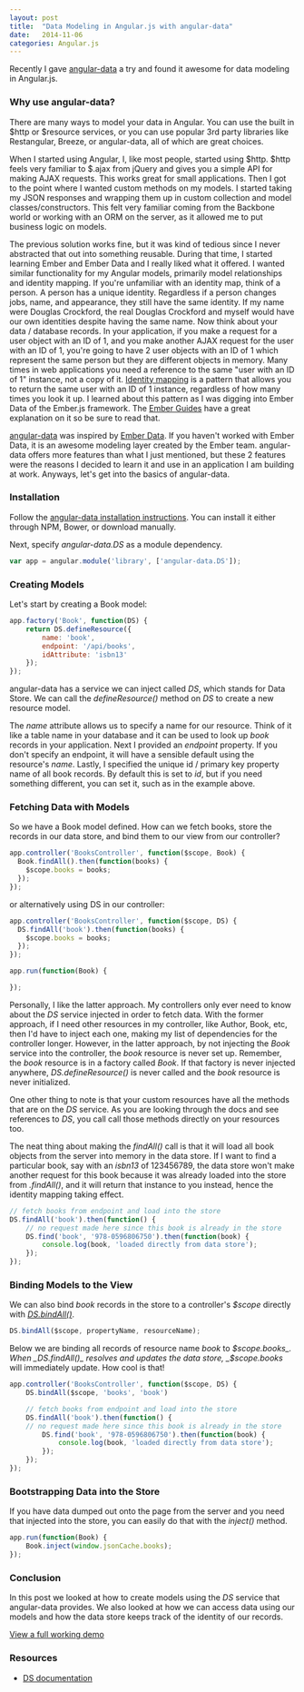 ```yaml
---
layout: post
title:  "Data Modeling in Angular.js with angular-data"
date:   2014-11-06
categories: Angular.js
---
```


Recently I gave [angular-data](http://angular-data.pseudobry.com/) a try and found it awesome for data modeling in Angular.js.

### Why use angular-data?

There are many ways to model your data in Angular. You can use the built in $http or $resource services, or you can use popular 3rd party libraries like Restangular, Breeze, or angular-data, all of which are great choices. 

When I started using Angular, I, like most people, started using $http. $http feels very familiar to $.ajax from jQuery and gives you a simple API for making AJAX requests. This works great for small applications. Then I got to the point where I wanted custom methods on my models. I started taking my JSON responses and wrapping them up in custom collection and model classes/constructors. This felt very familiar coming from the Backbone world or working with an ORM on the server, as it allowed me to put business logic on models.

The previous solution works fine, but it was kind of tedious since I never abstracted that out into something reusable. During that time, I started learning Ember and Ember Data and I really liked what it offered. I wanted similar functionality for my Angular models, primarily model relationships and identity mapping. If you're unfamiliar with an identity map, think of a person. A person has a unique identity. Regardless if a person changes jobs, name, and appearance, they still have the same identity. If my name were Douglas Crockford, the real Douglas Crockford and myself would have our own identities despite having the same name. Now think about your data / database records. In your application, if you make a request for a user object with an ID of 1, and you make another AJAX request for the user with an ID of 1, you're going to have 2 user objects with an ID of 1 which represent the same person but they are different objects in memory. Many times in web applications you need a reference to the same "user with an ID of 1" instance, not a copy of it. [Identity mapping](http://en.wikipedia.org/wiki/Identity_map_pattern) is a pattern that allows you to return the same user with an ID of 1 instance, regardless of how many times you look it up. I learned about this pattern as I was digging into Ember Data of the Ember.js framework. The [Ember Guides](http://emberjs.com/guides/models/) have a great explanation on it so be sure to read that.

[angular-data](http://angular-data.pseudobry.com/) was inspired by [Ember Data](http://emberjs.com/guides/models/). If you haven't worked with Ember Data, it is an awesome modeling layer created by the Ember team. angular-data offers more features than what I just mentioned, but these 2 features were the reasons I decided to learn it and use in an application I am building at work. Anyways, let's get into the basics of angular-data.

### Installation

Follow the [angular-data installation instructions](http://angular-data.pseudobry.com/documentation/api/angular-data/angular-data). You can install it either through NPM, Bower, or download manually.

Next, specify _angular-data.DS_ as a module dependency.

```js
var app = angular.module('library', ['angular-data.DS']);
```

### Creating Models

Let's start by creating a Book model:

```js
app.factory('Book', function(DS) {
	return DS.defineResource({
		name: 'book',
		endpoint: '/api/books',
		idAttribute: 'isbn13'
	});
});
```

angular-data has a service we can inject called _DS_, which stands for Data Store. We can call the _defineResource()_ method on _DS_ to create a new resource model.

The _name_ attribute allows us to specify a name for our resource. Think of it like a table name in your database and it can be used to look up _book_ records in your application. Next I provided an _endpoint_ property. If you don't specify an endpoint, it will have a sensible default using the resource's _name_. Lastly, I specified the unique id / primary key property name of all book records. By default this is set to _id_, but if you need something different, you can set it, such as in the example above.

### Fetching Data with Models

So we have a Book model defined. How can we fetch books, store the records in our data store, and bind them to our view from our controller?

```js
app.controller('BooksController', function($scope, Book) {
  Book.findAll().then(function(books) {
    $scope.books = books;
  });
});
```

or alternatively using DS in our controller:

```js
app.controller('BooksController', function($scope, DS) {
  DS.findAll('book').then(function(books) {
    $scope.books = books;
  });
});

app.run(function(Book) {

});
```

Personally, I like the latter approach. My controllers only ever need to know about the _DS_ service injected in order to fetch data. With the former approach, if I need other resources in my controller, like Author, Book, etc, then I'd have to inject each one, making my list of dependencies for the controller longer. However, in the latter approach, by not injecting the _Book_ service into the controller, the _book_ resource is never set up. Remember, the _book_ resource is in a factory called _Book_. If that factory is never injected anywhere, _DS.defineResource()_ is never called and the _book_ resource is never initialized.

One other thing to note is that your custom resources have all the methods that are on the _DS_ service. As you are looking through the docs and see references to _DS_, you call call those methods directly on your resources too.

The neat thing about making the _findAll()_ call is that it will load all book objects from the server into memory in the data store. If I want to find a particular book, say with an _isbn13_ of 123456789, the data store won't make another request for this book because it was already loaded into the store from _.findAll()_, and it will return that instance to you instead, hence the identity mapping taking effect.

```js
// fetch books from endpoint and load into the store
DS.findAll('book').then(function() {
	// no request made here since this book is already in the store
	DS.find('book', '978-0596806750').then(function(book) {
		console.log(book, 'loaded directly from data store');
	});
});
```

### Binding Models to the View

We can also bind _book_ records in the store to a controller's _$scope_ directly with [_DS.bindAll()_](http://angular-data.pseudobry.com/documentation/api/angular-data/DS.sync%20methods_bindAll).

```js
DS.bindAll($scope, propertyName, resourceName);
```

Below we are binding all records of resource name _book_ to _$scope.books_. When _DS.findAll()_ resolves and updates the data store, _$scope.books_ will immediately update. How cool is that!

```js
app.controller('BooksController', function($scope, DS) {
	DS.bindAll($scope, 'books', 'book')

	// fetch books from endpoint and load into the store
	DS.findAll('book').then(function() {
  	// no request made here since this book is already in the store
		DS.find('book', '978-0596806750').then(function(book) {
			console.log(book, 'loaded directly from data store');
		});
	});
});
```

### Bootstrapping Data into the Store

If you have data dumped out onto the page from the server and you need that injected into the store, you can easily do that with the _inject()_ method.

```js
app.run(function(Book) {
	Book.inject(window.jsonCache.books);
});
```

### Conclusion

In this post we looked at how to create models using the _DS_ service that angular-data provides. We also looked at how we can access data using our models and how the data store keeps track of the identity of our records.

[View a full working demo](https://github.com/skaterdav85/angular-data-demo/)

### Resources

* [DS documentation](http://angular-data.pseudobry.com/documentation/api/angular-data/DS)





